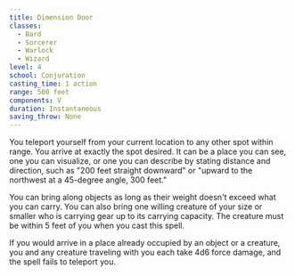 ```yaml
---
title: Dimension Door
classes:
  - Bard
  - Sorcerer
  - Warlock
  - Wizard
level: 4
school: Conjuration
casting_time: 1 action
range: 500 feet
components: V
duration: Instantaneous
saving_throw: None
---
```


You teleport yourself from your current location to any other spot within range. You arrive at exactly the spot desired. It can be a place you can see, one you can visualize, or one you can describe by stating distance and direction, such as "200 feet straight downward" or "upward to the northwest at a 45-degree angle, 300 feet."

You can bring along objects as long as their weight doesn't exceed what you can carry. You can also bring one willing creature of your size or smaller who is carrying gear up to its carrying capacity. The creature must be within 5 feet of you when you cast this spell.

If you would arrive in a place already occupied by an object or a creature, you and any creature traveling with you each take 4d6 force damage, and the spell fails to teleport you.
